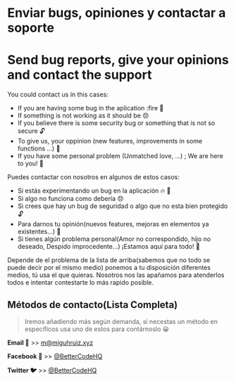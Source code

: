 # Enviar bugs, opiniones y contactar a soporte

# Send bug reports, give your opinions and contact the support

You could contact us in this cases:

* If you are having some bug in the aplication :fire :running:
* If something is not working as it should be :disappointed:
* If you believe there is some security bug or something that is not so secure :unlock:
* To give us, your oppinion (new features, improvements in some functions ...) :raised_hands:
* If you have some personal problem (Unmatched love, ...) ; We are here to you! :shit:



Puedes contactar con nosotros en algunos de estos casos:

* Si estás experimentando un bug en la aplicación :fire: :running:
* Si algo no funciona como debería :disappointed:
* Si crees que hay un bug de seguridad o algo que no esta bien protegido :unlock:
* Para darnos tu opinión(nuevos features, mejoras en elementos ya existentes...) :raised_hands:
* Si tienes algún problema personal(Amor no correspondido, hijo no deseado, Despido improcedente...) ¡Estamos aquí para todo! :shit:

Depende de el problema de la lista de arriba(sabemos que no todo se puede decir por el mismo medio) ponemos a tu disposición diferentes medios, tú usa el que quieras. Nosotros nos las apañamos para atenderlos todos e intentar contestarte lo más rapido posible.

## Métodos de contacto(Lista Completa)

> Iremos añadiendo más según demanda, si necestas un método en específicos usa uno de estos para contárnoslo :grinning:

**Email :email:** >> [m@miguhruiz.xyz](mailto:m@miguhruiz.xyz)

**Facebook :two_men_holding_hands:** >> [@BetterCodeHQ](https://facebook.com/BetterCodeHQ)

**Twitter :bird:** >> [@BetterCodeHQ](https://twitter.com/BetterCodeHQ)
